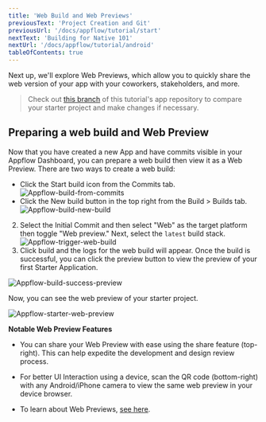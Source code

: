```yaml
---
title: 'Web Build and Web Previews'
previousText: 'Project Creation and Git'
previousUrl: '/docs/appflow/tutorial/start'
nextText: 'Building for Native 101'
nextUrl: '/docs/appflow/tutorial/android'
tableOfContents: true
---
```


Next up, we'll explore Web Previews, which allow you to quickly share the web version of your app with your coworkers, stakeholders, and more.

> Check out [this branch](https://github.com/ionic-team/tutorial-appflow/tree/part-1_web_builds) of this tutorial's app repository to compare your starter project and make changes if necessary.

## Preparing a web build and Web Preview

Now that you have created a new App and have commits visible in your Appflow Dashboard, you can prepare a web build then view it as a Web Preview. There are two ways to create a web build:

- Click the Start build icon from the Commits tab.
	![Appflow-build-from-commits](/docs/assets/img/appflow/tutorial/build-from-commit.png)
- Click the New build button in the top right from the Build > Builds tab.
	![Appflow-build-new-build](/docs/assets/img/appflow/tutorial/new-build.png)

2. Select the Initial Commit and then select "Web" as the target platform then toggle "Web preview." Next, select the `latest` build stack.
	![Appflow-trigger-web-build](/docs/assets/img/appflow/tutorial/trigger-web-build.png)
3. Click build and the logs for the web build will appear. Once the build is successful, you can click the preview button to view the preview of your first Starter Application.

![Appflow-build-success-preview](/docs/assets/img/appflow/tutorial/build-success-preview.png)

Now, you can see the web preview of your starter project.

![Appflow-starter-web-preview](/docs/assets/img/appflow/tutorial/starter-web-preview.png)

**Notable Web Preview Features**

* You can share your Web Preview with ease using the share feature (top-right). This can help expedite the development and design review process.

* For better UI Interaction using a device, scan the QR code (bottom-right) with any Android/iPhone camera to view the same web preview in your device browser.

* To learn about Web Previews, [see here](https://ionicframework.com/docs/appflow/web-previews).
